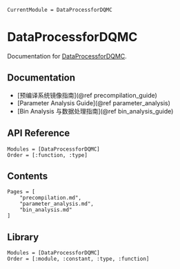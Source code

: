 ```@meta
CurrentModule = DataProcessforDQMC
```

# DataProcessforDQMC

Documentation for [DataProcessforDQMC](https://github.com/wangfh5/DataProcessforDQMC.jl).

## Documentation

- [预编译系统镜像指南](@ref precompilation_guide)
- [Parameter Analysis Guide](@ref parameter_analysis)
- [Bin Analysis 与数据处理指南](@ref bin_analysis_guide)

## API Reference

```@index
Modules = [DataProcessforDQMC]
Order = [:function, :type]
```

## Contents

```@contents
Pages = [
    "precompilation.md",
    "parameter_analysis.md",
    "bin_analysis.md"
]
```

## Library

```@autodocs
Modules = [DataProcessforDQMC]
Order = [:module, :constant, :type, :function]
```
